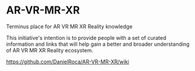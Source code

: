 # AR-VR-MR-XR
Terminus place for AR VR MR XR Reality knowledge

This initiative's intention is to provide people with a set of curated information and links that will help gain a better and broader understanding of AR VR MR XR Reality ecosystem.

https://github.com/DanielRoca/AR-VR-MR-XR/wiki
